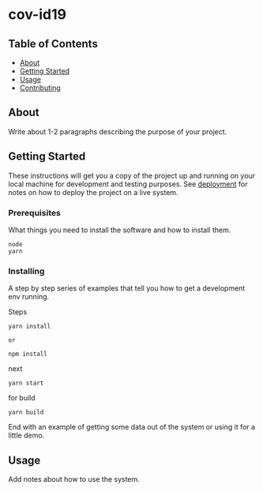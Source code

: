 # cov-id19

## Table of Contents

- [About](#about)
- [Getting Started](#getting_started)
- [Usage](#usage)
- [Contributing](../CONTRIBUTING.md)

## About <a name = "about"></a>

Write about 1-2 paragraphs describing the purpose of your project.

## Getting Started <a name = "getting_started"></a>

These instructions will get you a copy of the project up and running on your local machine for development and testing purposes. See [deployment](#deployment) for notes on how to deploy the project on a live system.

### Prerequisites

What things you need to install the software and how to install them.

```
node
yarn
```

### Installing

A step by step series of examples that tell you how to get a development env running.

Steps

```
yarn install

or

npm install
```

next

```
yarn start
```

for build

```
yarn build
```

End with an example of getting some data out of the system or using it for a little demo.

## Usage <a name = "usage"></a>

Add notes about how to use the system.
